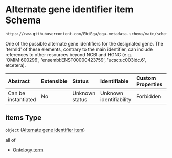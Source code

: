 # Alternate gene identifier item Schema

```txt
https://raw.githubusercontent.com/EbiEga/ega-metadata-schema/main/schemas/EGA.common-definitions.json#/definitions/geneDescriptor/properties/alternateGeneIdentifiers/items
```

One of the possible alternate gene identifiers for the designated gene. The 'termId' of these elements, contrary to the main identifier, can include references to other resources beyond NCBI and HGNC (e.g. 'OMIM:600296', 'ensembl:ENST00000423759', 'ucsc:uc003ldc.6', etcetera).

| Abstract            | Extensible | Status         | Identifiable            | Custom Properties | Additional Properties | Access Restrictions | Defined In                                                                                           |
| :------------------ | :--------- | :------------- | :---------------------- | :---------------- | :-------------------- | :------------------ | :--------------------------------------------------------------------------------------------------- |
| Can be instantiated | No         | Unknown status | Unknown identifiability | Forbidden         | Allowed               | none                | [EGA.common-definitions.json\*](../../../schemas/EGA.common-definitions.json "open original schema") |

## items Type

`object` ([Alternate gene identifier item](ega-12-definitions-gene-descriptor-properties-alternate-gene-identifiers-alternate-gene-identifier-item.md))

all of

*   [Ontology term](ega-12-definitions-ontology-term.md "check type definition")
